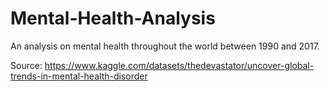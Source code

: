 # Mental-Health-Analysis

An analysis on mental health throughout the world between 1990 and 2017.


 Source: https://www.kaggle.com/datasets/thedevastator/uncover-global-trends-in-mental-health-disorder
